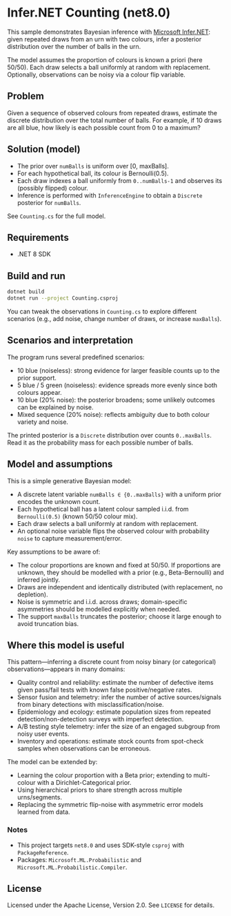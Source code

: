 # Infer.NET Counting (net8.0)

This sample demonstrates Bayesian inference with [Microsoft Infer.NET](https://github.com/dotnet/infer): given repeated draws from an urn with two colours, infer a posterior distribution over the number of balls in the urn.

The model assumes the proportion of colours is known a priori (here 50/50). Each draw selects a ball uniformly at random with replacement. Optionally, observations can be noisy via a colour flip variable.

## Problem

Given a sequence of observed colours from repeated draws, estimate the discrete distribution over the total number of balls. For example, if 10 draws are all blue, how likely is each possible count from 0 to a maximum?

## Solution (model)

- The prior over `numBalls` is uniform over \[0, maxBalls\].
- For each hypothetical ball, its colour is Bernoulli(0.5).
- Each draw indexes a ball uniformly from `0..numBalls-1` and observes its (possibly flipped) colour.
- Inference is performed with `InferenceEngine` to obtain a `Discrete` posterior for `numBalls`.

See `Counting.cs` for the full model.

## Requirements

- .NET 8 SDK

## Build and run

```bash
dotnet build
dotnet run --project Counting.csproj
```

You can tweak the observations in `Counting.cs` to explore different scenarios (e.g., add noise, change number of draws, or increase `maxBalls`).

## Scenarios and interpretation

The program runs several predefined scenarios:

- 10 blue (noiseless): strong evidence for larger feasible counts up to the prior support.
- 5 blue / 5 green (noiseless): evidence spreads more evenly since both colours appear.
- 10 blue (20% noise): the posterior broadens; some unlikely outcomes can be explained by noise.
- Mixed sequence (20% noise): reflects ambiguity due to both colour variety and noise.

The printed posterior is a `Discrete` distribution over counts `0..maxBalls`. Read it as the probability mass for each possible number of balls.

## Model and assumptions

This is a simple generative Bayesian model:

- A discrete latent variable `numBalls ∈ {0..maxBalls}` with a uniform prior encodes the unknown count.
- Each hypothetical ball has a latent colour sampled i.i.d. from `Bernoulli(0.5)` (known 50/50 colour mix).
- Each draw selects a ball uniformly at random with replacement.
- An optional noise variable flips the observed colour with probability `noise` to capture measurement/error.

Key assumptions to be aware of:

- The colour proportions are known and fixed at 50/50. If proportions are unknown, they should be modelled with a prior (e.g., Beta-Bernoulli) and inferred jointly.
- Draws are independent and identically distributed (with replacement, no depletion).
- Noise is symmetric and i.i.d. across draws; domain-specific asymmetries should be modelled explicitly when needed.
- The support `maxBalls` truncates the posterior; choose it large enough to avoid truncation bias.

## Where this model is useful

This pattern—inferring a discrete count from noisy binary (or categorical) observations—appears in many domains:

- Quality control and reliability: estimate the number of defective items given pass/fail tests with known false positive/negative rates.
- Sensor fusion and telemetry: infer the number of active sources/signals from binary detections with misclassification/noise.
- Epidemiology and ecology: estimate population sizes from repeated detection/non-detection surveys with imperfect detection.
- A/B testing style telemetry: infer the size of an engaged subgroup from noisy user events.
- Inventory and operations: estimate stock counts from spot-check samples when observations can be erroneous.

The model can be extended by:

- Learning the colour proportion with a Beta prior; extending to multi-colour with a Dirichlet-Categorical prior.
- Using hierarchical priors to share strength across multiple urns/segments.
- Replacing the symmetric flip-noise with asymmetric error models learned from data.

### Notes

- This project targets `net8.0` and uses SDK-style `csproj` with `PackageReference`.
- Packages: `Microsoft.ML.Probabilistic` and `Microsoft.ML.Probabilistic.Compiler`.

## License

Licensed under the Apache License, Version 2.0. See `LICENSE` for details.
